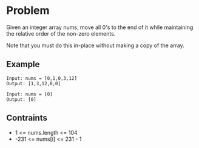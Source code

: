 # Problem

Given an integer array nums, move all 0's to the end of it while maintaining the relative order of the non-zero elements.

Note that you must do this in-place without making a copy of the array.

## Example

```text
Input: nums = [0,1,0,3,12]
Output: [1,3,12,0,0]
```

```text
Input: nums = [0]
Output: [0]
```

## Contraints

- 1 <= nums.length <= 104
- -231 <= nums[i] <= 231 - 1
